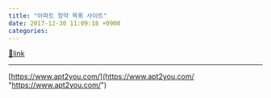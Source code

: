 ```yaml
---
title: "아파트 청약 목록 사이트"
date: 2017-12-30 11:09:18 +0900
categories: 
---
```

[🔗link](http://www.mins01.com/mh/tech/read/1127)
***


[https://www.apt2you.com/](https://www.apt2you.com/ "https://www.apt2you.com/")
